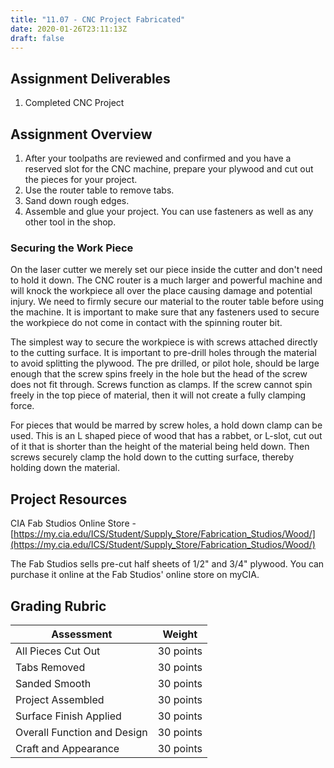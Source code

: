 ```yaml
---
title: "11.07 - CNC Project Fabricated"
date: 2020-01-26T23:11:13Z
draft: false
---
```


## Assignment Deliverables

1. Completed CNC Project

## Assignment Overview

1. After your toolpaths are reviewed and confirmed and you have a reserved slot for the CNC machine, prepare your plywood and cut out the pieces for your project.
2. Use the router table to remove tabs.
3. Sand down rough edges.
4. Assemble and glue your project. You can use fasteners as well as any other tool in the shop.

### Securing the Work Piece

On the laser cutter we merely set our piece inside the cutter and don't need to hold it down. The CNC router is a much larger and powerful machine and will knock the workpiece all over the place causing damage and potential injury. We need to firmly secure our material to the router table before using the machine. It is important to make sure that any fasteners used to secure the workpiece do not come in contact with the spinning router bit.

The simplest way to secure the workpiece is with screws attached directly to the cutting surface. It is important to pre-drill holes through the material to avoid splitting the plywood. The pre drilled, or pilot hole, should be large enough that the screw spins freely in the hole but the head of the screw does not fit through. Screws function as clamps. If the screw cannot spin freely in the top piece of material, then it will not create a fully clamping force.

For pieces that would be marred by screw holes, a hold down clamp can be used. This is an L shaped piece of wood that has a rabbet, or L-slot, cut out of it that is shorter than the height of the material being held down. Then screws securely clamp the hold down to the cutting surface, thereby holding down the material.

## Project Resources

CIA Fab Studios Online Store - [https://my.cia.edu/ICS/Student/Supply_Store/Fabrication_Studios/Wood/](https://my.cia.edu/ICS/Student/Supply_Store/Fabrication_Studios/Wood/)

The Fab Studios sells pre-cut half sheets of 1/2" and 3/4" plywood. You can purchase it online at the Fab Studios' online store on myCIA.

## Grading Rubric

<div class="responsive-table-markdown">

| Assessment                  | Weight    |
| --------------------------- | --------- |
| All Pieces Cut Out          | 30 points |
| Tabs Removed                | 30 points |
| Sanded Smooth               | 30 points |
| Project Assembled           | 30 points |
| Surface Finish Applied      | 30 points |
| Overall Function and Design | 30 points |
| Craft and Appearance        | 30 points |

</div>
